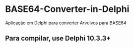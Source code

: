 # BASE64-Converter-in-Delphi
 Aplicação em Delphi para converter Arvuivos para BASE64
 
 
 ## Para compilar, use Delphi 10.3.3+
